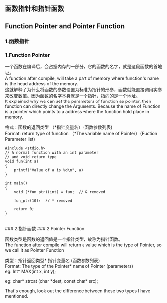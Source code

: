 ## 函数指针和指针函数  
## Function Pointer and Pointer Function
  
### 1.函数指针  
### 1.Function Pointer  
  
一个函数在编译后，会占据内存的一部分，它的函数的名字，就是这段函数的首地址。  
A function after compile, will take a part of memory where function's name is the head address of the memory.  
这就解释了为什么将函数的参数设置为标准为指针的形参，函数就能直接调用实参来改变数值。因为函数的名字本身就是一个指针，指向的是一个地址。  
It explained why we can set the parameters of function as pointer, then function can directly change the Arguments. Because the name of Function is a pointer  which points to a address where the function hold place in memory.  
  
格式：函数的返回类型 （\*指针变量名）（函数参数列表)  
Format: return type of function （\*The variable name of Pointer）（Fuction Parameter list)  

````
#include <stdio.h>
// A normal function with an int parameter
// and void return type
void fun(int a)
{
    printf("Value of a is %d\n", a);
}
  
int main()
{ 
    void (*fun_ptr)(int) = fun;  // & removed
  
    fun_ptr(10);  // * removed
  
    return 0;
}
````  
<br/>  
### 2.指针函数    
### 2.Pointer Function  
  
函数类型是函数的返回值是一个指针类型，故称为指针函数。  
The function after compile will return a value which is the type of Pointer, so we call it as Pointer Function  
  
类型：指针返回类型\* 指针变量名 (函数参数列表)  
Format: The type of the Pointer\* name of Pointer (parameters)  
eg: Int\* MAX(int x, int y);  
  
eg: char* strcat (char \*dest, const char\* src);  

That's enough, look out the difference between these two types I have mentioned.  

